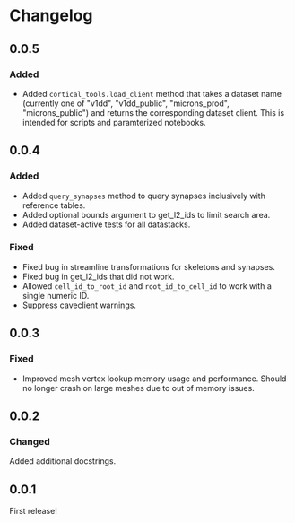 # Changelog

## 0.0.5

### Added

* Added `cortical_tools.load_client` method that takes a dataset name (currently one of "v1dd", "v1dd_public", "microns_prod", "microns_public") and returns the corresponding dataset client. This is intended for scripts and paramterized notebooks.

## 0.0.4

### Added
 
* Added `query_synapses` method to query synapses inclusively with reference tables.
* Added optional bounds argument to get_l2_ids to limit search area.
* Added dataset-active tests for all datastacks.

### Fixed

* Fixed bug in streamline transformations for skeletons and synapses.
* Fixed bug in get_l2_ids that did not work.
* Allowed `cell_id_to_root_id` and `root_id_to_cell_id` to work with a single numeric ID.
* Suppress caveclient warnings.

## 0.0.3

### Fixed

* Improved mesh vertex lookup memory usage and performance. Should no longer crash on large meshes due to out of memory issues.

## 0.0.2

### Changed

Added additional docstrings.

## 0.0.1

First release!
